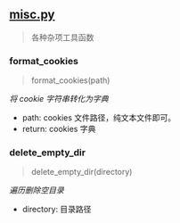 ## [misc.py](https://github.com/chenjiandongx/python-utils/blob/master/utils/misc.py)

> 各种杂项工具函数

### format_cookies
> format_cookies(path)

*将 cookie 字符串转化为字典*

* path: cookies 文件路径，纯文本文件即可。
* return: cookies 字典


### delete_empty_dir
> delete_empty_dir(directory)

*遍历删除空目录*

* directory: 目录路径
